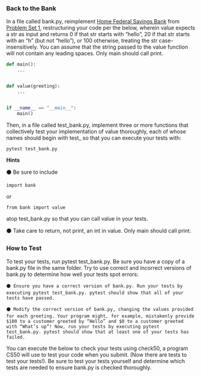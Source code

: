### Back to the Bank
In a file called bank.py, reimplement [Home Federal Savings Bank](https://cs50.harvard.edu/python/2022/psets/1/bank/) from [Problem Set 1](https://cs50.harvard.edu/python/2022/psets/1/), restructuring your code per the below, wherein value expects a str as input and returns 0 if that str starts with “hello”, 20 if that str starts with an “h” (but not “hello”), or 100 otherwise, treating the str case-insensitively. You can assume that the string passed to the value function will not contain any leading spaces. Only main should call print.

```python
def main():
    ...


def value(greeting):
    ...


if __name__ == "__main__":
    main()
```

Then, in a file called test_bank.py, implement three or more functions that collectively test your implementation of value thoroughly, each of whose names should begin with test_ so that you can execute your tests with:

    pytest test_bank.py

**Hints**

⚫ Be sure to include

    import bank
or

    from bank import value
    
atop test_bank.py so that you can call value in your tests.

⚫ Take care to return, not print, an int in value. Only main should call print.

### How to Test
To test your tests, run pytest test_bank.py. Be sure you have a copy of a bank.py file in the same folder. Try to use correct and incorrect versions of bank.py to determine how well your tests spot errors:

    ⚫ Ensure you have a correct version of bank.py. Run your tests by executing pytest test_bank.py. pytest should show that all of your tests have passed.
    
    ⚫ Modify the correct version of bank.py, changing the values provided for each greeting. Your program might, for example, mistakenly provide $100 to a customer greeted by “Hello” and $0 to a customer greeted with “What’s up”! Now, run your tests by executing pytest test_bank.py. pytest should show that at least one of your tests has failed.

You can execute the below to check your tests using check50, a program CS50 will use to test your code when you submit. (Now there are tests to test your tests!). Be sure to test your tests yourself and determine which tests are needed to ensure bank.py is checked thoroughly.
